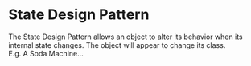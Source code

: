 # State Design Pattern

The State Design Pattern allows an object to alter its behavior when its internal state changes.
The object will appear to change its class.  
E.g. A Soda Machine...
